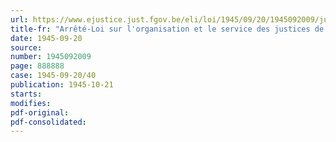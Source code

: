 ```yaml
---
url: https://www.ejustice.just.fgov.be/eli/loi/1945/09/20/1945092009/justel
title-fr: "Arrêté-Loi sur l'organisation et le service des justices de paix"
date: 1945-09-20
source:
number: 1945092009
page: 888888
case: 1945-09-20/40
publication: 1945-10-21
starts:
modifies:
pdf-original:
pdf-consolidated:
---
```


